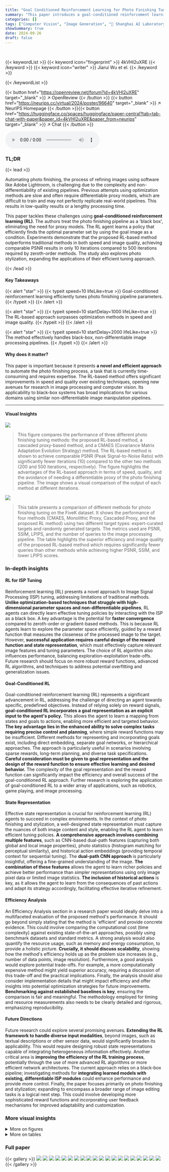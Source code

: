 ```yaml
---
title: "Goal Conditioned Reinforcement Learning for Photo Finishing Tuning"
summary: "This paper introduces a goal-conditioned reinforcement learning approach that efficiently tunes photo finishing pipelines, achieving high-quality results in fewer iterations than optimization-based me..."
categories: []
tags: ["Computer Vision", "Image Generation", "🏢 Shanghai AI Laboratory",]
showSummary: true
date: 2024-09-26
draft: false
---
```


<br>

{{< keywordList >}}
{{< keyword icon="fingerprint" >}} 4kVHI2uXRE {{< /keyword >}}
{{< keyword icon="writer" >}} Jiarui Wu et el. {{< /keyword >}}
 
{{< /keywordList >}}

{{< button href="https://openreview.net/forum?id=4kVHI2uXRE" target="_blank" >}}
↗ OpenReview
{{< /button >}}
{{< button href="https://neurips.cc/virtual/2024/poster/96640" target="_blank" >}}
↗ NeurIPS Homepage
{{< /button >}}{{< button href="https://huggingface.co/spaces/huggingface/paper-central?tab=tab-chat-with-paper&paper_id=4kVHI2uXRE&paper_from=neurips" target="_blank" >}}
↗ Chat
{{< /button >}}



<audio controls>
    <source src="https://ai-paper-reviewer.com/4kVHI2uXRE/podcast.wav" type="audio/wav">
    Your browser does not support the audio element.
</audio>


### TL;DR


{{< lead >}}

Automating photo finishing, the process of refining images using software like Adobe Lightroom, is challenging due to the complexity and non-differentiability of existing pipelines. Previous attempts using optimization methods are slow and often require differentiable proxy models, which are difficult to train and may not perfectly replicate real-world pipelines. This results in low-quality results or a lengthy processing time. 

This paper tackles these challenges using **goal-conditioned reinforcement learning (RL)**. The authors treat the photo finishing pipeline as a 'black box', eliminating the need for proxy models. The RL agent learns a policy that efficiently finds the optimal parameter set by using the goal image as a condition.  Experiments demonstrate that the proposed RL-based method outperforms traditional methods in both speed and image quality, achieving comparable PSNR results in only 10 iterations compared to 500 iterations required by zeroth-order methods. The study also explores photo stylization, expanding the applications of their efficient tuning approach.

{{< /lead >}}


#### Key Takeaways

{{< alert "star" >}}
{{< typeit speed=10 lifeLike=true >}} Goal-conditioned reinforcement learning efficiently tunes photo finishing pipeline parameters. {{< /typeit >}}
{{< /alert >}}

{{< alert "star" >}}
{{< typeit speed=10 startDelay=1000 lifeLike=true >}} The RL-based approach surpasses optimization methods in speed and image quality. {{< /typeit >}}
{{< /alert >}}

{{< alert "star" >}}
{{< typeit speed=10 startDelay=2000 lifeLike=true >}} The method effectively handles black-box, non-differentiable image processing pipelines. {{< /typeit >}}
{{< /alert >}}

#### Why does it matter?
This paper is important because it presents **a novel and efficient approach** to automate the photo finishing process, a task that is currently time-consuming and requires expertise.  The RL-based method offers significant improvements in speed and quality over existing techniques, opening new avenues for research in image processing and computer vision.  Its applicability to black-box systems has broad implications for various domains using similar non-differentiable image manipulation pipelines.

------
#### Visual Insights



![](https://ai-paper-reviewer.com/4kVHI2uXRE/figures_1_1.jpg)

> This figure compares the performance of three different photo finishing tuning methods: the proposed RL-based method, a cascaded proxy-based method, and a CMAES (Covariance Matrix Adaptation Evolution Strategy) method.  The RL-based method is shown to achieve comparable PSNR (Peak Signal-to-Noise Ratio) with significantly fewer iterations (10) compared to the other two methods (200 and 500 iterations, respectively). The figure highlights the advantages of the RL-based approach in terms of speed, quality, and the avoidance of needing a differentiable proxy of the photo finishing pipeline. The image shows a visual comparison of the output of each method at different iterations.





![](https://ai-paper-reviewer.com/4kVHI2uXRE/tables_6_1.jpg)

> This table presents a comparison of different methods for photo finishing tuning on the FiveK dataset.  It shows the performance of four methods (CMAES, Monolithic Proxy, Cascaded Proxy, and the proposed RL method) using two different target types: expert-curated targets and randomly generated targets.  The metrics used are PSNR, SSIM, LPIPS, and the number of queries to the image processing pipeline. The table highlights the superior efficiency and image quality of the proposed RL-based method which requires significantly fewer queries than other methods while achieving higher PSNR, SSIM, and lower LPIPS scores.





### In-depth insights


#### RL for ISP Tuning
Reinforcement learning (RL) presents a novel approach to Image Signal Processing (ISP) tuning, addressing limitations of traditional methods. **Unlike optimization-based techniques that struggle with high-dimensional parameter spaces and non-differentiable pipelines**, RL agents can directly learn effective tuning policies by interacting with the ISP as a black box.  A key advantage is the potential for **faster convergence** compared to zeroth-order or gradient-based methods.  This is because RL agents learn to explore the parameter space efficiently, guided by a reward function that measures the closeness of the processed image to the target.  However, **successful application requires careful design of the reward function and state representation**, which must effectively capture relevant image features and tuning parameters.  The choice of RL algorithm also influences performance, balancing exploration-exploitation trade-offs.  Future research should focus on more robust reward functions, advanced RL algorithms, and techniques to address potential overfitting and generalization issues.

#### Goal-Conditioned RL
Goal-conditioned reinforcement learning (RL) represents a significant advancement in RL, addressing the challenge of directing an agent towards specific, predefined objectives.  Instead of relying solely on reward signals, **goal-conditioned RL incorporates a goal representation as an explicit input to the agent's policy.** This allows the agent to learn a mapping from states and goals to actions, enabling more efficient and targeted behavior.  **The key advantage lies in the enhanced ability to solve complex tasks requiring precise control and planning**, where simple reward functions may be insufficient.  Different methods for representing and incorporating goals exist, including direct embedding, separate goal networks, or hierarchical approaches. The approach is particularly useful in scenarios involving sparse rewards, long-term planning, and diverse task specifications. **Careful consideration must be given to goal representation and the design of the reward function to ensure effective learning and desired behavior.**  The complexity of the goal representation and the reward function can significantly impact the efficiency and overall success of the goal-conditioned RL approach.  Further research is exploring the application of goal-conditioned RL to a wider array of applications, such as robotics, game playing, and image processing.

#### State Representation
Effective state representation is crucial for reinforcement learning (RL) agents to succeed in complex environments.  In the context of photo finishing and stylization, a well-designed state representation must capture the nuances of both image content and style, enabling the RL agent to learn efficient tuning policies.  **A comprehensive approach involves combining multiple features**, such as CNN-based dual-path features (capturing both global and local image properties), photo statistics (histogram matching for perceptual similarity), and historical action embeddings (providing temporal context for sequential tuning).  The **dual-path CNN approach** is particularly insightful, offering a fine-grained understanding of the image.  **The combination of these features** allows the agent to learn richer policies and achieve better performance than simpler representations using only image pixel data or limited image statistics.  **The inclusion of historical actions** is key, as it allows the agent to learn from the consequences of past actions and adapt its strategy accordingly, facilitating effective iterative refinement.

#### Efficiency Analysis
An Efficiency Analysis section in a research paper would ideally delve into a multifaceted evaluation of the proposed method's performance.  It should go beyond simply stating that the method is 'efficient' and provide concrete evidence. This could involve comparing the computational cost (time complexity) against existing state-of-the-art approaches, possibly using benchmark datasets and standard metrics. A strong analysis would also quantify the resource usage, such as memory and energy consumption, to provide a holistic picture.  **Crucially, it should discuss scalability**, showing how the method's efficiency holds up as the problem size increases (e.g., number of data points, image resolution).  Furthermore, a good analysis would explore potential trade-offs.  For example, a more computationally expensive method might yield superior accuracy, requiring a discussion of this trade-off and the practical implications. Finally, the analysis should also consider implementation details that might impact efficiency and offer insights into potential optimization strategies for future improvements.  **Benchmarking against established baselines is key**, ensuring the comparison is fair and meaningful.  The methodology employed for timing and resource measurements also needs to be clearly detailed and rigorous, emphasizing reproducibility.

#### Future Directions
Future research could explore several promising avenues. **Extending the RL framework to handle diverse input modalities**, beyond images, such as textual descriptions or other sensor data, would significantly broaden its applicability.  This would require designing robust state representations capable of integrating heterogeneous information effectively.  Another critical area is **improving the efficiency of the RL training process**, potentially through the use of more advanced RL algorithms or more efficient network architectures.  The current approach relies on a black-box pipeline; investigating methods for **integrating learned models with existing, differentiable ISP modules** could enhance performance and provide more control.  Finally, the paper focuses primarily on photo finishing and stylization; expanding to encompass a broader range of image editing tasks is a logical next step.  This could involve developing more sophisticated reward functions and incorporating user feedback mechanisms for improved adaptability and customization.


### More visual insights

<details>
<summary>More on figures
</summary>


![](https://ai-paper-reviewer.com/4kVHI2uXRE/figures_3_1.jpg)

> This figure illustrates the proposed RL-based photo finishing tuning framework. The top row shows the architecture of the goal-conditioned policy, which takes the current image and goal image as input to generate the next set of parameters for the image processing pipeline.  The state representation comprises dual-path features (encoding global and local image characteristics), photo statistics (matching traditional image statistics), and historical actions. The bottom row visualizes the iterative tuning process, showcasing how the pipeline parameters are adjusted step-by-step to match the goal image. Each step involves the policy mapping the current image and the goal image to a new set of parameters, which are then used by the image processing pipeline to generate the next step's processed image.


![](https://ai-paper-reviewer.com/4kVHI2uXRE/figures_6_1.jpg)

> This figure shows a visual comparison of photo finishing results on the FiveK dataset using different methods: Monolithic Proxy, Cascaded Proxy, CMAES, and the proposed RL-based method.  Each row represents a different input image with its corresponding outputs from each method and the expert-generated target image. The RL-based method consistently produces results that closely resemble the expert-generated targets in terms of color and brightness, demonstrating its effectiveness.


![](https://ai-paper-reviewer.com/4kVHI2uXRE/figures_7_1.jpg)

> This figure showcases a visual comparison of photo finishing tuning results on the FiveK dataset using expert C targets.  It compares the results of five different methods: input image, monolithic proxy, cascaded proxy, CMAES, and the proposed RL-based method. Each row represents a different image, illustrating the results of each method side-by-side. The visual comparison highlights that the proposed method produces image results that are closer to the expert C target images in terms of color and brightness, demonstrating its superiority in photo finishing tuning.


![](https://ai-paper-reviewer.com/4kVHI2uXRE/figures_8_1.jpg)

> This figure compares the visual results of different photo finishing tuning methods on the FiveK dataset using expert C target images.  The methods compared include Monolithic Proxy, Cascaded Proxy, CMAES, and the authors' proposed RL-based method. The figure shows that the RL-based method produces results that are visually closer to the target images than the other methods, particularly in terms of color and brightness. Each row displays the input image, the results of each method, and the target image for a specific example.


![](https://ai-paper-reviewer.com/4kVHI2uXRE/figures_9_1.jpg)

> This figure displays the results of a user study comparing four different photo stylization methods: Ours, CMAES, Cascaded Proxy, and Monolithic Proxy.  Participants were shown a target image and four images generated by each method and asked to select the images most similar to the target. The bar chart shows the number of times each method was chosen as the most similar, illustrating the relative success of each approach in the user's opinion.  The results indicate a strong preference for the 'Ours' method, showcasing its superior ability to produce stylistically accurate results.


![](https://ai-paper-reviewer.com/4kVHI2uXRE/figures_12_1.jpg)

> This figure compares the visual results of photo finishing tuning on the FiveK dataset using expert C target images.  It shows the input image, the results obtained using the monolithic proxy method, the cascaded proxy method, the CMAES algorithm, the proposed RL-based method, and finally, the target image. The comparison highlights the superior performance of the RL-based approach in terms of color accuracy and brightness, demonstrating its ability to produce results that closely match the target.


![](https://ai-paper-reviewer.com/4kVHI2uXRE/figures_12_2.jpg)

> This figure shows a qualitative comparison of photo stylization results obtained using four different methods: the proposed RL-based method, CMAES, monolithic proxy, and cascaded proxy.  For each of several input images, it presents the input image and the outputs generated by each method, alongside the style target image.  The results demonstrate that the RL-based method produces outputs that visually align best with the style of the target image, outperforming the other three methods in terms of achieving the desired stylistic effect.


![](https://ai-paper-reviewer.com/4kVHI2uXRE/figures_16_1.jpg)

> This figure shows the options provided to participants in question 7 of a user study.  The user study was designed to assess the quality of photo stylization tuning results produced by various methods.  Participants were shown a target image and four alternative images (labeled A, B, C, and D), and asked to select the image(s) that most closely resembled the target image. Each option represents a different method's photo stylization result for a given input image. The figure helps to visually illustrate the diversity of results produced by different algorithms and the challenges involved in this task.


![](https://ai-paper-reviewer.com/4kVHI2uXRE/figures_16_2.jpg)

> This figure compares the performance of the proposed RL-based photo finishing tuning algorithm against three other methods: a cascaded proxy-based method, a monolithic proxy-based method, and a zeroth-order optimization method (CMAES).  It shows that the RL-based approach achieves comparable Peak Signal-to-Noise Ratio (PSNR) values using only 10 iterations compared to 500 iterations for the zeroth-order method. The RL-based method also exhibits better image quality and doesn't require a proxy model.


![](https://ai-paper-reviewer.com/4kVHI2uXRE/figures_16_3.jpg)

> This figure shows the options given to participants in question 7 of the user study on photo stylization tuning.  The 'Target' image is presented to the left, showing the desired style, followed by four different image processing outputs (A, B, C, D) that participants could choose from, indicating which result best matched the target style. The purpose is to compare the perceptual similarity of the stylization results from different algorithms.


![](https://ai-paper-reviewer.com/4kVHI2uXRE/figures_16_4.jpg)

> This figure shows the results of a user study comparing different methods for photo stylization.  Participants were shown a target image and four stylized versions generated by different techniques (Ours, CMAES, Cascaded Proxy, Monolithic Proxy). They chose up to two images that best matched the target. The bar chart displays the number of times each method was selected for each of 20 questions, demonstrating user preference for different stylization approaches.


![](https://ai-paper-reviewer.com/4kVHI2uXRE/figures_16_5.jpg)

> This figure shows a visual comparison of photo finishing results using different methods on the FiveK dataset, with a specific expert's edited image as the target.  The input image is shown alongside results from three baseline methods (Monolithic Proxy, Cascaded Proxy, and CMAES) and the proposed RL-based method. The visual comparison highlights the superiority of the RL approach in closely matching the target image in terms of color and brightness.


![](https://ai-paper-reviewer.com/4kVHI2uXRE/figures_16_6.jpg)

> This figure shows the options presented to participants in question 2 of a user study.  The goal image (Target) is displayed alongside four images (A, B, C, D) generated by different methods. Participants were asked to choose which image(s) most closely resembled the goal image. The purpose was to evaluate the performance of each method for photo stylization tuning by subjective user assessment.


![](https://ai-paper-reviewer.com/4kVHI2uXRE/figures_16_7.jpg)

> This figure shows the options provided to participants in question 2 of the user study. The target image and four options (A, B, C, and D) are shown, and participants were asked to select the image that most closely resembles the target image. This was part of a user study designed to evaluate the effectiveness of different photo stylization methods.


![](https://ai-paper-reviewer.com/4kVHI2uXRE/figures_17_1.jpg)

> This figure presents a visual comparison of photo finishing results on the FiveK dataset using the expert C target.  The top row shows the input image and the target image. The bottom four rows show the results produced by four different methods: Monolithic Proxy, Cascaded Proxy, CMAES, and the proposed method (Ours).  The visual comparison highlights that the proposed method most accurately reproduces the color and brightness of the target image, outperforming the other three methods.


![](https://ai-paper-reviewer.com/4kVHI2uXRE/figures_17_2.jpg)

> This figure shows the options given to participants in question 7 of the user study. The target image is shown on the left and four different processed images (A, B, C, D), presumably generated by different methods (ours, CMAES, Monolithic proxy, Cascaded proxy), are displayed on the right. The participants were asked to select up to two images that most closely resemble the target image.


![](https://ai-paper-reviewer.com/4kVHI2uXRE/figures_17_3.jpg)

> This figure compares the proposed RL-based method with other methods for photo finishing tuning. It shows that the RL-based method achieves comparable PSNR (Peak Signal-to-Noise Ratio) in significantly fewer iterations (10) than a zeroth-order optimization method (500).  The comparison highlights the advantages of RL in terms of speed, quality, and avoidance of proxy models.


![](https://ai-paper-reviewer.com/4kVHI2uXRE/figures_17_4.jpg)

> This figure displays the options presented to participants in question 7 of a user study on photo stylization. It shows a target image alongside four stylized versions (A, B, C, and D), generated using different methods.  Participants were asked to select the options that most closely resembled the target image.


![](https://ai-paper-reviewer.com/4kVHI2uXRE/figures_17_5.jpg)

> This figure illustrates the proposed reinforcement learning framework for photo finishing tuning. The top row shows the architecture, where a goal-conditioned policy uses the current image and goal image to generate new parameters for an image processing pipeline.  The state representation incorporates dual-path features, photo statistics, and historical actions. The bottom row visually demonstrates the iterative tuning process, showing how the generated parameters progressively refine the image towards the goal image.


![](https://ai-paper-reviewer.com/4kVHI2uXRE/figures_17_6.jpg)

> This figure shows the options provided to participants in question 7 of the user study. The user study aimed to evaluate the effectiveness of different photo stylization methods. In this specific question, participants were presented with a target image and four different stylized versions (labeled A, B, C, and D) generated by different methods. The task was to select the option(s) most closely resembling the target image.


![](https://ai-paper-reviewer.com/4kVHI2uXRE/figures_17_7.jpg)

> This figure shows the options provided to participants in question 7 of a user study evaluating photo stylization tuning. The figure presents a target image alongside four different results (A, B, C, and D), generated by various methods. Participants were asked to select up to two images that most closely resembled the target style.


![](https://ai-paper-reviewer.com/4kVHI2uXRE/figures_18_1.jpg)

> This figure shows the options given to participants in question 1 of the user study.  The target image is displayed on the left, and four different image processing results (A, B, C, D) are shown on the right. Each result represents the output of a different photo stylization method, and participants were asked to select the option(s) that most closely resemble the target style.


![](https://ai-paper-reviewer.com/4kVHI2uXRE/figures_18_2.jpg)

> This figure shows the options given to participants in question 5 of the user study.  The target image is displayed on the left, followed by four processed versions (labeled A, B, C, and D) generated by different methods. Participants were asked to select the image(s) that most closely resembled the target image.


![](https://ai-paper-reviewer.com/4kVHI2uXRE/figures_18_3.jpg)

> This figure shows the options provided to participants in question 17 of a user study.  The user study evaluated the results of a photo stylization tuning task. Each option presents four different stylized versions (A, B, C, and D) of a single image, with the goal being to identify which options (or option) most closely matched the style of a target image shown above. This helps assess the effectiveness of different photo stylization methods.


![](https://ai-paper-reviewer.com/4kVHI2uXRE/figures_18_4.jpg)

> This figure shows the options provided to participants in question 7 of the user study. The options consist of four images (labeled A, B, C, and D) resulting from different photo stylization methods. Participants were asked to select the image(s) that most closely resembled the target image shown at the top of the figure.


![](https://ai-paper-reviewer.com/4kVHI2uXRE/figures_18_5.jpg)

> This figure shows the options presented to participants in question 2 of the user study.  The target image depicts a cityscape at sunset, and the four options (A, B, C, and D) represent different stylization results from four different methods in the photo stylization tuning task.  Participants were asked to choose the option(s) most closely resembling the target image.


![](https://ai-paper-reviewer.com/4kVHI2uXRE/figures_18_6.jpg)

> This figure shows the options given to participants in question 2 of the user study. The target image is displayed on the left, followed by four processed images (A, B, C, D) generated using different methods. Participants were asked to choose the image(s) that most closely resembles the target image.


</details>




<details>
<summary>More on tables
</summary>


![](https://ai-paper-reviewer.com/4kVHI2uXRE/tables_7_1.jpg)
> This table compares the processing time of four different photo finishing tuning methods (Monolithic Proxy, Cascaded Proxy, CMAES, and the proposed RL-based method) across four different input image resolutions (720P, 1K, 2K, and 4K). The results demonstrate that the RL-based method is significantly faster than the other methods, particularly at higher resolutions.

![](https://ai-paper-reviewer.com/4kVHI2uXRE/tables_8_1.jpg)
> This table presents the results of a photo finishing tuning experiment conducted on the HDR+ dataset. The experiment compares different methods: CMAES, Greedy Search, Monolithic Proxy, Cascaded Proxy, and the authors' proposed method. The metrics used for evaluation are PSNR, SSIM, LPIPS, and the number of queries to the image processing pipeline.  The authors' method significantly outperforms the others in terms of PSNR, SSIM, and LPIPS, while requiring significantly fewer queries.

![](https://ai-paper-reviewer.com/4kVHI2uXRE/tables_9_1.jpg)
> This table presents the results of an ablation study investigating the impact of each component of the proposed photo finishing state representation on the performance of the reinforcement learning (RL) based method.  The study uses FiveK Random-Target dataset for photo finishing tuning.  The baseline (RL) uses a naive CNN-based encoder.  Subsequent experiments add one component at a time: dual-path feature representation (FD), photo statistics representation (FS), and historical actions embedding (FH). The PSNR and SSIM metrics are used to evaluate the performance, showing incremental improvements with the addition of each component. 

</details>




### Full paper

{{< gallery >}}
<img src="https://ai-paper-reviewer.com/4kVHI2uXRE/1.png" class="grid-w50 md:grid-w33 xl:grid-w25" />
<img src="https://ai-paper-reviewer.com/4kVHI2uXRE/2.png" class="grid-w50 md:grid-w33 xl:grid-w25" />
<img src="https://ai-paper-reviewer.com/4kVHI2uXRE/3.png" class="grid-w50 md:grid-w33 xl:grid-w25" />
<img src="https://ai-paper-reviewer.com/4kVHI2uXRE/4.png" class="grid-w50 md:grid-w33 xl:grid-w25" />
<img src="https://ai-paper-reviewer.com/4kVHI2uXRE/5.png" class="grid-w50 md:grid-w33 xl:grid-w25" />
<img src="https://ai-paper-reviewer.com/4kVHI2uXRE/6.png" class="grid-w50 md:grid-w33 xl:grid-w25" />
<img src="https://ai-paper-reviewer.com/4kVHI2uXRE/7.png" class="grid-w50 md:grid-w33 xl:grid-w25" />
<img src="https://ai-paper-reviewer.com/4kVHI2uXRE/8.png" class="grid-w50 md:grid-w33 xl:grid-w25" />
<img src="https://ai-paper-reviewer.com/4kVHI2uXRE/9.png" class="grid-w50 md:grid-w33 xl:grid-w25" />
<img src="https://ai-paper-reviewer.com/4kVHI2uXRE/10.png" class="grid-w50 md:grid-w33 xl:grid-w25" />
<img src="https://ai-paper-reviewer.com/4kVHI2uXRE/11.png" class="grid-w50 md:grid-w33 xl:grid-w25" />
<img src="https://ai-paper-reviewer.com/4kVHI2uXRE/12.png" class="grid-w50 md:grid-w33 xl:grid-w25" />
<img src="https://ai-paper-reviewer.com/4kVHI2uXRE/13.png" class="grid-w50 md:grid-w33 xl:grid-w25" />
<img src="https://ai-paper-reviewer.com/4kVHI2uXRE/14.png" class="grid-w50 md:grid-w33 xl:grid-w25" />
<img src="https://ai-paper-reviewer.com/4kVHI2uXRE/15.png" class="grid-w50 md:grid-w33 xl:grid-w25" />
<img src="https://ai-paper-reviewer.com/4kVHI2uXRE/16.png" class="grid-w50 md:grid-w33 xl:grid-w25" />
<img src="https://ai-paper-reviewer.com/4kVHI2uXRE/17.png" class="grid-w50 md:grid-w33 xl:grid-w25" />
<img src="https://ai-paper-reviewer.com/4kVHI2uXRE/18.png" class="grid-w50 md:grid-w33 xl:grid-w25" />
<img src="https://ai-paper-reviewer.com/4kVHI2uXRE/19.png" class="grid-w50 md:grid-w33 xl:grid-w25" />
<img src="https://ai-paper-reviewer.com/4kVHI2uXRE/20.png" class="grid-w50 md:grid-w33 xl:grid-w25" />
{{< /gallery >}}